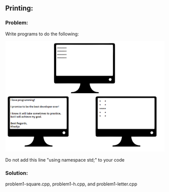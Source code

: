 ## Printing:

<h3>Problem:</h3>
<p>Write programs to do the following:</p>
<img src="Printing.PNG" alt="Problem 1">
<p>Do not add this line "using namespace std;" to your code</p>
<h3>Solution:</h3>
<p>problem1-square.cpp, problem1-h.cpp, and problem1-letter.cpp</p>
